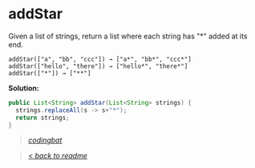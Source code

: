 # addStar

Given a list of strings, return a list where each string has "*" added at its end.

```
addStar(["a", "bb", "ccc"]) → ["a*", "bb*", "ccc*"]
addStar(["hello", "there"]) → ["hello*", "there*"]
addStar(["*"]) → ["**"]
```

**Solution:**

```java
public List<String> addStar(List<String> strings) {
  strings.replaceAll(s -> s+"*");
  return strings;
}
```

> _[codingbat](https://codingbat.com/prob/p170181)_

> [< _back to readme_](/README.md)